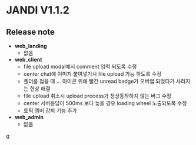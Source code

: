 # JANDI V1.1.2
## Release note
- **web_landing**
  - 없음
- **web_client**
  - file upload modal에서 comment 입력 되도록 수정
  - center chat에 이미지 붙여넣기시 file upload 가능 하도록 수정
  - 폴더를 접을 때  … 아이콘 위에 빨간 unread badge가 오버랩 되었다가 사라지는 현상 해결 
  - file upload 취소시 upload process가 정상동작하지 않는 버그 수정
  - center 서버응답이 500ms 보다 늦을 경우 loading wheel 노출되도록 수정  
  - 토픽 멤버 강퇴 기능 추가
- **web_admin**
  - 없음

g
